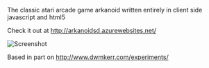 The classic atari arcade game arkanoid written entirely in client side javascript and html5

Check it out at http://arkanoidsd.azurewebsites.net/

![Screenshot](https://raw.githubusercontent.com/shiningdragon/Arkanoid/master/screenshot.jpg "Screenshot")


Based in part on http://www.dwmkerr.com/experiments/
